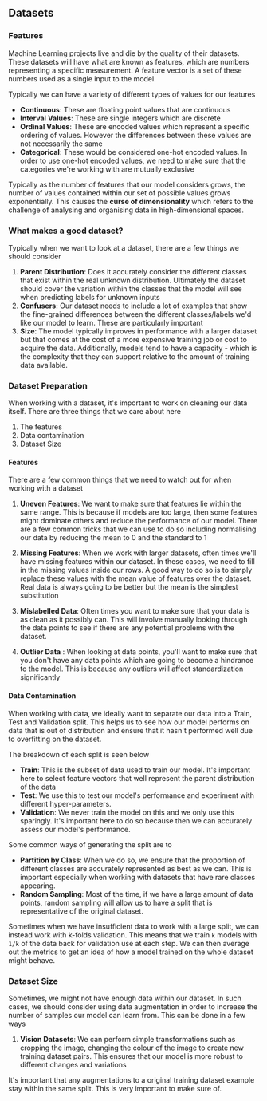 ## Datasets

### Features

Machine Learning projects live and die by the quality of their datasets. These datasets will have what are known as features, which are numbers representing a specific measurement. A feature vector is a set of these numbers used as a single input to the model.

Typically we can have a variety of different types of values for our features
- **Continuous**: These are floating point values that are continuous
- **Interval Values**: These are single integers which are discrete 
- **Ordinal Values**: These are encoded values which represent a specific ordering of values. However the differences between these values are not necessarily the same
- **Categorical**: These would be considered one-hot encoded values. In order to use one-hot encoded values, we need to make sure that the categories we're working with are mutually exclusive

Typically as the number of features that our model considers grows, the number of values contained within our set of possible values grows exponentially. This causes the **curse of dimensionality** which refers to the challenge of analysing and organising data in high-dimensional spaces.

### What makes a good dataset?

Typically when we want to look at a dataset, there are a few things we should consider

1. **Parent Distribution**: Does it accurately consider the different classes that exist within the real unknown distribution. Ultimately the dataset should cover the variation within the classes that the model will see when predicting labels for unknown inputs
2. **Confusers**: Our dataset needs to include a lot of examples that show the fine-grained differences between the different classes/labels we'd like our model to learn. These are particularly important
3. **Size**: The model typically improves in performance with a larger dataset but that comes at the cost of a more expensive training job or cost to acquire the data. Additionally, models tend to have a capacity - which is the complexity that they can support relative to the amount of training data available. 
### Dataset Preparation

When working with a dataset, it's important to work on cleaning our data itself. There are three things that we care about here 

1. The features
2. Data contamination
3. Dataset Size

#### Features

There are a few common things that we need to watch out for when working with a dataset

1. **Uneven Features**: We want to make sure that features lie within the same range. This is because if models are too large, then some features might dominate others and reduce the performance of our model. There are a few common tricks that we can use to do so including normalising our data by reducing the mean to 0 and the standard to 1
   
2. **Missing Features**: When we work with larger datasets, often times we'll have missing features within our dataset. In these cases, we need to fill in the missing values inside our rows. A good way to do so is to simply replace these values with the mean value of features over the dataset. Real data is always going to be better but the mean is the simplest substitution
   
3. **Mislabelled Data**: Often times you want to make sure that your data is as clean as it possibly can. This will involve manually looking through the data points to see if there are any potential problems with the dataset.
   
4. **Outlier Data** : When looking at data points, you'll want to make sure that you don't have any data points which are going to become a hindrance to the model. This is because any outliers will affect standardization significantly
#### Data Contamination

When working with data, we ideally want to separate our data into a Train, Test and Validation split. This helps us to see how our model performs on data that is out of distribution and ensure that it hasn't performed well due to overfitting on the dataset.

The breakdown of each split is seen below

- **Train**: This is the subset of data used to train our model. It's important here to select feature vectors that well represent the parent distribution of the data
- **Test**: We use this to test our model's performance and experiment with different hyper-parameters.
- **Validation**: We never train the model on this and we only use this sparingly. It's important here to do so because then we can accurately assess our model's performance.

Some common ways of generating the split are to 

- **Partition by Class**: When we do so, we ensure that the proportion of different classes are accurately represented as best as we can. This is important especially when working with datasets that have rare classes appearing.
- **Random Sampling**: Most of the time, if we have a large amount of data points, random sampling will allow us to have a split that is representative of the original dataset. 

Sometimes when we have insufficient data to work with a large split, we can instead work with k-folds validation. This means that we train `k` models with `1/k` of the data back for validation use at each step. We can then average out the metrics to get an idea of how a model trained on the whole dataset might behave.

### Dataset Size

Sometimes, we might not have enough data within our dataset. In such cases, we should consider using data augmentation in order to increase the number of samples our model can learn from. This can be done in a few ways

1. **Vision Datasets**: We can perform simple transformations such as cropping the image, changing the colour of the image to create new training dataset pairs. This ensures that our model is more robust to different changes and variations

It's important that any augmentations to a original training dataset example stay within the same split. This is very important to make sure of.